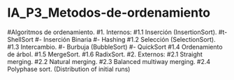 # IA_P3_Metodos-de-ordenamiento

#Algoritmos de ordenamiento.
#1. Internos: 
#1.1 Inserción (InsertionSort). 
#t- ShellSort
#- Inserción Binaria 
#- Hashing
#1.2 Selección (SelectionSort). 
#1.3 Intercambio. 
#- Burbuja (BubbleSort)
#- QuickSort
#1.4 Ordenamiento de árbol. 
#1.5 MergeSort. 
#1.6 RadixSort. 
#2. Externos: 
#2.1 Straight merging. 
#2.2 Natural merging. 
#2.3 Balanced multiway merging. 
#2.4 Polyphase sort. (Distribution of initial runs)
